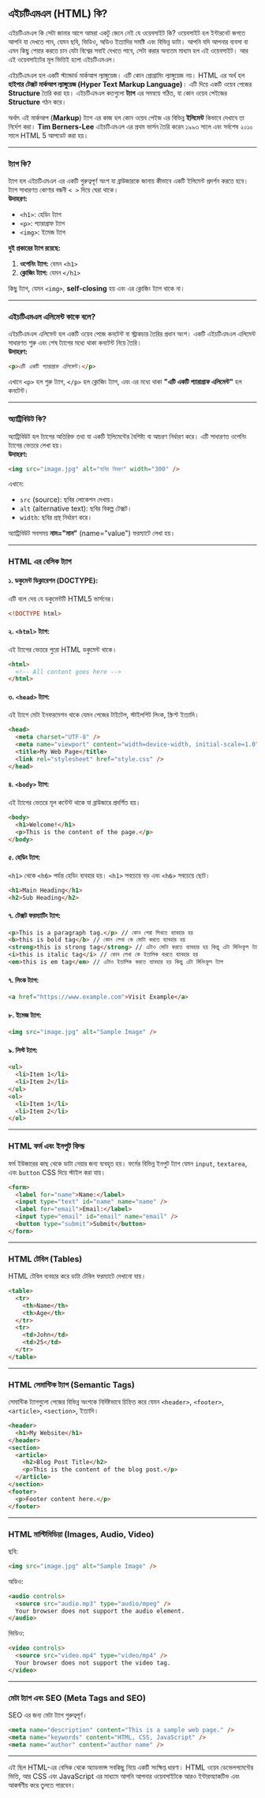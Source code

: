 ## এইচটিএমএল (HTML) কি?

এইচটিএমএল কি সেটা জানার আগে আমরা একটু জেনে নেই যে ওয়েবসাইট কি? ওয়েবসাইট হল ইন্টারনেট জগতে আপনি যা দেখতে পান, যেমন ছবি, ভিডিও, অডিও ইত্যাদির সমষ্টি এবং বিভিন্ন ডাটা। আপনি যদি আপনার ব্যবসা বা এমন কিছু শেয়ার করতে চান যেটা বিশ্বের সবাই দেখতে পাবে, সেটা করার অন্যতম মাধ্যম হল এই ওয়েবসাইট। আর এই ওয়েবসাইটের মূল ভিত্তিই হলো এইচটিএমএল।

এইচটিএমএল হল একটি স্ট্যান্ডার্ড মার্কআপ ল্যাঙ্গুয়েজ। এটি কোন প্রোগ্রামিং ল্যাঙ্গুয়েজ নয়। HTML এর অর্থ হল **হাইপার টেক্সট মার্কআপ ল্যাঙ্গুয়েজ (Hyper Text Markup Language)**। এটি দিয়ে একটি ওয়েব পেজের **Structure** তৈরি করা হয়। এইচটিএমএল কতগুলো **ট্যাগ** এর সমন্বয়ে গঠিত, যা কোন ওয়েব পেইজের **Structure** গঠন করে।

অর্থাৎ এই মার্কআপ (**Markup**) ট্যাগ এর কাজ হল কোন ওয়েব পেইজ এর বিভিন্ন **ইলিমেন্ট** কিভাবে দেখাবে তা নির্দেশ করা। **Tim Berners-Lee** এইচটিএমএল এর প্রথম ভার্সন তৈরি করেন ১৯৯৩ সালে এবং সর্বশেষ ২০১০ সালে HTML 5 আপডেট করা হয়।

---

### ট্যাগ কি?

ট্যাগ হল এইচটিএমএল এর একটি গুরুত্বপূর্ণ অংশ যা ব্রাউজারকে জানায় কীভাবে একটি ইলিমেন্ট প্রদর্শন করতে হবে। ট্যাগ সাধারণত কোণার বন্ধনী `< >` দিয়ে ঘেরা থাকে।  
**উদাহরণ:**

- `<h1>`: হেডিং ট্যাগ
- `<p>`: প্যারাগ্রাফ ট্যাগ
- `<img>`: ইমেজ ট্যাগ

**দুই প্রকারের ট্যাগ রয়েছে:**

1. **ওপেনিং ট্যাগ:** যেমন `<h1>`
2. **ক্লোজিং ট্যাগ:** যেমন `</h1>`

কিছু ট্যাগ, যেমন `<img>`, **self-closing** হয় এবং এর ক্লোজিং ট্যাগ থাকে না।

---

### এইচটিএমএল এলিমেন্ট কাকে বলে?

এইচটিএমএল এলিমেন্ট হল একটি ওয়েব পেজে কনটেন্ট বা স্ট্রাকচার তৈরির প্রধান অংশ। একটি এইচটিএমএল এলিমেন্ট সাধারণত শুরু এবং শেষ ট্যাগের মধ্যে থাকা কনটেন্ট নিয়ে তৈরি।  
**উদাহরণ:**

```html
<p>এটি একটি প্যারাগ্রাফ এলিমেন্ট।</p>
```

এখানে `<p>` হল শুরু ট্যাগ, `</p>` হল ক্লোজিং ট্যাগ, এবং এর মধ্যে থাকা **"এটি একটি প্যারাগ্রাফ এলিমেন্ট"** হল কনটেন্ট।

---

### অ্যাট্রিবিউট কি?

অ্যাট্রিবিউট হল ট্যাগের অতিরিক্ত তথ্য যা একটি ইলিমেন্টের বৈশিষ্ট্য বা আচরণ নির্ধারণ করে। এটি সাধারণত ওপেনিং ট্যাগের ভেতরে লেখা হয়।  
**উদাহরণ:**

```html
<img src="image.jpg" alt="ছবির বিবরণ" width="300" />
```

এখানে:

- `src` (source): ছবির লোকেশন দেখায়।
- `alt` (alternative text): ছবির বিকল্প টেক্সট।
- `width`: ছবির প্রস্থ নির্ধারণ করে।

অ্যাট্রিবিউট সবসময় **নাম="মান"** (name="value") ফরম্যাটে লেখা হয়।

---

### HTML এর বেসিক ট্যাগ

#### ১. ডকুমেন্ট ডিক্লারেশন (DOCTYPE):

এটি বলে দেয় যে ডকুমেন্টটি HTML5 ভার্সনের।

```html
<!DOCTYPE html>
```

#### ২. `<html>` ট্যাগ:

এই ট্যাগের ভেতরে পুরো HTML ডকুমেন্ট থাকে।

```html
<html>
  <!-- All content goes here -->
</html>
```

#### ৩. `<head>` ট্যাগ:

এই ট্যাগে মেটা ইনফরমেশন থাকে যেমন পেজের টাইটেল, স্টাইলশিট লিংক, স্ক্রিপ্ট ইত্যাদি।

```html
<head>
  <meta charset="UTF-8" />
  <meta name="viewport" content="width=device-width, initial-scale=1.0" />
  <title>My Web Page</title>
  <link rel="stylesheet" href="style.css" />
</head>
```

#### ৪. `<body>` ট্যাগ:

এই ট্যাগের ভেতরে মূল কন্টেন্ট থাকে যা ব্রাউজারে প্রদর্শিত হয়।

```html
<body>
  <h1>Welcome!</h1>
  <p>This is the content of the page.</p>
</body>
```

#### ৫. হেডিং ট্যাগ:

`<h1>` থেকে `<h6>` পর্যন্ত হেডিং ব্যবহার হয়। `<h1>` সবচেয়ে বড় এবং `<h6>` সবচেয়ে ছোট।

```html
<h1>Main Heading</h1>
<h2>Sub Heading</h2>
```

#### ৭. টেক্সট ফরম্যাটিং ট্যাগ:

```html
<p>This is a paragraph tag.</p> // কোন পেরা লিখতে ব্যাবহার হয়
<b>this is bold tag</b> // কোন লেখা কে মোটা করতে ব্যাবহার হয়
<strong>this is strong tag</strong> // এটাও মোটা করতে ব্যাবহার হয় কিন্তু এটা মিনিংফুল ট্যাগ 
<i>this is italic tag</i> // কোন লেখা কে ইতালিক করতে ব্যাবহার হয়
<em>this is em tag</em> // এটাও ইতালিক করতে ব্যাবহার হয় কিন্তু এটা মিনিংফুল ট্যাগ 
```

#### ৭. লিংক ট্যাগ:

```html
<a href="https://www.example.com">Visit Example</a>
```

#### ৮. ইমেজ ট্যাগ:

```html
<img src="image.jpg" alt="Sample Image" />
```

#### ৯. লিস্ট ট্যাগ:

```html
<ul>
  <li>Item 1</li>
  <li>Item 2</li>
</ul>
<ol>
  <li>Item 1</li>
  <li>Item 2</li>
</ol>
```

---

### HTML ফর্ম এবং ইনপুট ফিল্ড

ফর্ম ইউজারের কাছ থেকে ডাটা নেয়ার জন্য ব্যবহৃত হয়। ফর্মের বিভিন্ন ইনপুট ট্যাগ যেমন `input`, `textarea`, এবং `button` CSS দিয়ে স্টাইল করা যায়।

```html
<form>
  <label for="name">Name:</label>
  <input type="text" id="name" name="name" />
  <label for="email">Email:</label>
  <input type="email" id="email" name="email" />
  <button type="submit">Submit</button>
</form>
```

---

### HTML টেবিল (Tables)

HTML টেবিল ব্যবহার করে ডাটা টেবিল ফরম্যাটে দেখানো যায়।

```html
<table>
  <tr>
    <th>Name</th>
    <th>Age</th>
  </tr>
  <tr>
    <td>John</td>
    <td>25</td>
  </tr>
</table>
```

---

### HTML সেমান্টিক ট্যাগ (Semantic Tags)

সেমান্টিক ট্যাগগুলো পেজের বিভিন্ন অংশকে নির্দিষ্টভাবে চিহ্নিত করে যেমন `<header>`, `<footer>`, `<article>`, `<section>`, ইত্যাদি।

```html
<header>
  <h1>My Website</h1>
</header>
<section>
  <article>
    <h2>Blog Post Title</h2>
    <p>This is the content of the blog post.</p>
  </article>
</section>
<footer>
  <p>Footer content here.</p>
</footer>
```

---

### HTML মাল্টিমিডিয়া (Images, Audio, Video)

ছবি:

```html
<img src="image.jpg" alt="Sample Image" />
```

অডিও:

```html
<audio controls>
  <source src="audio.mp3" type="audio/mpeg" />
  Your browser does not support the audio element.
</audio>
```

ভিডিও:

```html
<video controls>
  <source src="video.mp4" type="video/mp4" />
  Your browser does not support the video tag.
</video>
```

---

### মেটা ট্যাগ এবং SEO (Meta Tags and SEO)

SEO এর জন্য মেটা ট্যাগ গুরুত্বপূর্ণ।

```html
<meta name="description" content="This is a sample web page." />
<meta name="keywords" content="HTML, CSS, JavaScript" />
<meta name="author" content="author name" />
```

---

এই ছিল HTML-এর বেসিক থেকে অ্যাডভান্স সবকিছু নিয়ে একটি সংক্ষিপ্ত ধারণা। HTML ওয়েব ডেভেলপমেন্টের ভিত্তি, আর CSS এবং JavaScript এর মাধ্যমে আপনি আপনার ওয়েবসাইটকে আরও ইন্টারঅ্যাকটিভ এবং আকর্ষণীয় করে তুলতে পারবেন।
